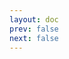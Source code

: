```yaml
---
layout: doc
prev: false
next: false
---
```


<CustomItemBox :item="{
  name: '钢制长剑',
  icon: '/wiki/item/sword_iron.png',
  type: '近战武器、刀剑',
  description: '',
  params: {
    stack: 1,
    durability: 30 
  },
  obtain: {
    found: [],
    npc: [],
    shop: [],
    gardening: []
  }
}" />
